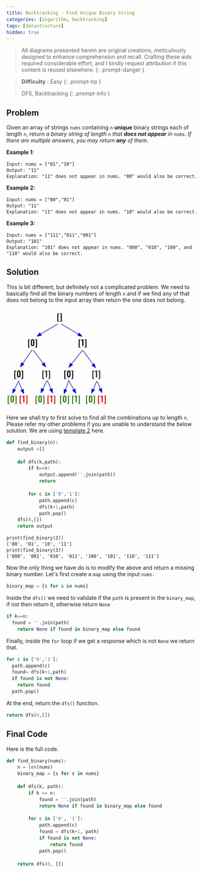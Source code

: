 ```yaml
---
title: Backtracking - Find Unique Binary String
categories: [algorithm, backtracking]
tags: [datastructure]
hidden: true
---
```


> All diagrams presented herein are original creations, meticulously designed to enhance comprehension and recall. Crafting these aids required considerable effort, and I kindly request attribution if this content is reused elsewhere.
{: .prompt-danger }

> **Difficulty** :  Easy
{: .prompt-tip }

> DFS, Backtracking
{: .prompt-info }

## Problem

Given an array of strings `nums` containing `n` **unique** binary strings each of length `n`, return *a binary string of length* `n` *that **does not appear** in* `nums`*. If there are multiple answers, you may return **any** of them*.

**Example 1:**

```
Input: nums = ["01","10"]
Output: "11"
Explanation: "11" does not appear in nums. "00" would also be correct.
```

**Example 2:**

```
Input: nums = ["00","01"]
Output: "11"
Explanation: "11" does not appear in nums. "10" would also be correct.
```

**Example 3:**

```
Input: nums = ["111","011","001"]
Output: "101"
Explanation: "101" does not appear in nums. "000", "010", "100", and "110" would also be correct.
```

## Solution

This is bit different, but definitely not a complicated problem. We need to basically find all the binary numbers of length `n` and if we find any of that does not belong to the input array then return the one does not belong.

![image-20240515233742642](../assets/img/image-20240515233742642.jpg)

Here we shall try to first solve to find all the combinations up to length `n`. Please refer my other problems if you are unable to understand the below solution. We are using [template 2](http://127.0.0.1:4000/assets/img/image-20240514221758079.jpg) here.

```python
def find_binary(n):
    output =[]
    
    def dfs(k,path):
        if k==n:
            output.append(''.join(path))
            return
        
        for c in ['0','1']:
            path.append(c)
            dfs(k+1,path)
            path.pop()
    dfs(0,[])
    return output
```

 ```
 print(find_binary(2))
 ['00', '01', '10', '11']
 print(find_binary(3))
 ['000', '001', '010', '011', '100', '101', '110', '111']
 ```

Now the only thing we have do is to modify the above and return a missing binary number. Let's first create a `map` using the input `nums`.

```python
binary_map = {s for s in nums}
```

Inside the `dfs()` we need to validate if the `path` is present in the `binary_map`, if not then return it, otherwise return `None`

```python
if k==n:
  found = ''.join(path)
	return None if found in binary_map else found
```

Finally, inside the `for` loop if we get a response which is not `None` we return that.

```python
for c in ['0','1']:
  path.append(c)
  found= dfs(k+1,path)
  if found is not None:
    return found
  path.pop()
```

At the end, return the `dfs()` function.

```python
return dfs(0,[])
```

## Final Code

Here is the full code.

```python
def find_binary(nums):
    n = len(nums)
    binary_map = {s for s in nums}

    def dfs(k, path):
        if k == n:
            found = ''.join(path)
            return None if found in binary_map else found

        for c in ['0', '1']:
            path.append(c)
            found = dfs(k+1, path)
            if found is not None:
                return found
            path.pop()

    return dfs(0, [])
```
